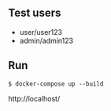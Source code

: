 ## Test users
- user/user123
- admin/admin123

## Run
`$ docker-compose up --build`

http://localhost/
